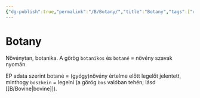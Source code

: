 ```yaml
---
{"dg-publish":true,"permalink":"/B/Botany/","title":"Botany","tags":["dg_uploaded"],"created":"2023-11-06T02:08","updated":"2023-11-08T03:35"}
---
```



# Botany

Növénytan, botanika. A görög `botanikos` és `botané` = növény szavak nyomán. 

EP adata szerint botané = (gyógy)növény értelme előtt legelőt jelentett, minthogy `boszkein` = legelni (a görög `bos` valóban tehén; lásd [[B/Bovine\|bovine]]).  